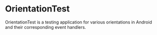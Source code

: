 OrientationTest
===============

OrientationTest is a testing application for various orientations in Android and their corresponding event handlers.
